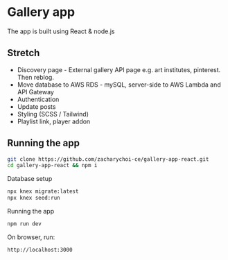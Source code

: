 # Gallery app 

The app is built using React & node.js

## Stretch
- Discovery page - External gallery API page e.g. art institutes, pinterest. Then reblog.
- Move database to AWS RDS - mySQL, server-side to AWS Lambda and API Gateway
- Authentication
- Update posts
- Styling (SCSS / Tailwind)
- Playlist link, player addon

## Running the app

```sh
git clone https://github.com/zacharychoi-ce/gallery-app-react.git
cd gallery-app-react && npm i
```

Database setup
```sh
npx knex migrate:latest
npx knex seed:run
```

Running the app
```sh
npm run dev
```

On browser, run:
```sh
http://localhost:3000
```